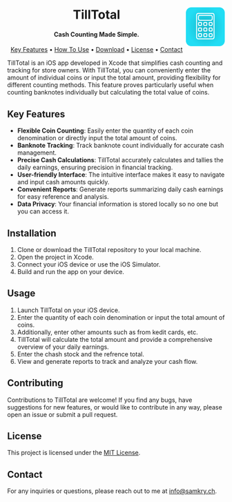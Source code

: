 <h1 align="center">
  TillTotal
  
<img src="Resources/AppIcon/TillTotalAppIcon.png" align="right" alt="App Icon" width="90" height="90">
</h1>

<h4 align="center">Cash Counting Made Simple.</h4>


<p align="center">
  <a href="#key-features">Key Features</a> •
  <a href="#installation">How To Use</a> •
  <a href="#download">Download</a> •
  <a href="#license">License</a> •
  <a href="#contact">Contact</a>
</p>

TillTotal is an iOS app developed in Xcode that simplifies cash counting and tracking for store owners. With TillTotal, you can conveniently enter the amount of individual coins or input the total amount, providing flexibility for different counting methods. This feature proves particularly useful when counting banknotes individually but calculating the total value of coins.

## Key Features

- **Flexible Coin Counting**: Easily enter the quantity of each coin denomination or directly input the total amount of coins.
- **Banknote Tracking**: Track banknote count individually for accurate cash management.
- **Precise Cash Calculations**: TillTotal accurately calculates and tallies the daily earnings, ensuring precision in financial tracking.
- **User-friendly Interface**: The intuitive interface makes it easy to navigate and input cash amounts quickly.
- **Convenient Reports**: Generate reports summarizing daily cash earnings for easy reference and analysis.
- **Data Privacy**: Your financial information is stored locally so no one but you can access it.

## Installation

1. Clone or download the TillTotal repository to your local machine.
2. Open the project in Xcode.
3. Connect your iOS device or use the iOS Simulator.
4. Build and run the app on your device.

## Usage

1. Launch TillTotal on your iOS device.
2. Enter the quantity of each coin denomination or input the total amount of coins.
3. Additionally, enter other amounts such as from kedit cards, etc.
4. TillTotal will calculate the total amount and provide a comprehensive overview of your daily earnings.
5. Enter the chash stock and the refrence total.
6. View and generate reports to track and analyze your cash flow.

## Contributing

Contributions to TillTotal are welcome! If you find any bugs, have suggestions for new features, or would like to contribute in any way, please open an issue or submit a pull request.

## License

This project is licensed under the [MIT License](LICENSE).

## Contact

For any inquiries or questions, please reach out to me at info@samkry.ch.

